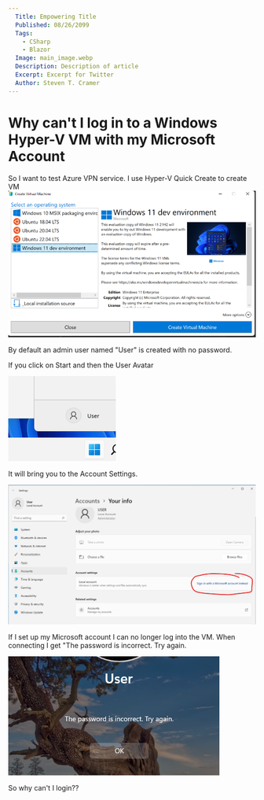 ```yaml
---
  Title: Empowering Title
  Published: 08/26/2099
  Tags:
    - CSharp
    - Blazor
  Image: main_image.webp
  Description: Description of article
  Excerpt: Excerpt for Twitter
  Author: Steven T. Cramer
---
```


# Why can't I log in to a Windows Hyper-V VM with my Microsoft Account

So I want to test Azure VPN service.  I use Hyper-V Quick Create to create VM
![Quick Create VM](vm.png)

By default an admin user named "User" is created with no password.

If you click on Start and then the User Avatar

![User Avatar](user-avatar.png)

It will bring you to the Account Settings.

![Account Settings](account-settings.png)

If I set up my Microsoft account I can no longer log into the VM.  When connecting I get "The password is incorrect. Try again.

![Password Incorrect](password-incorrect.png)

So why can't I login??
